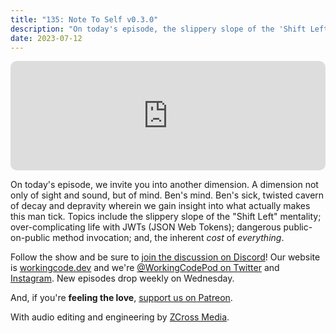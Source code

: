 ```yaml
---
title: "135: Note To Self v0.3.0"
description: "On today's episode, the slippery slope of the 'Shift Left' mentality; over-complicating life with JWTs (JSON Web Tokens); dangerous public-on-public method invocation; and, the inherent cost of everything."
date: 2023-07-12
---
```


<iframe allow="autoplay *; encrypted-media *; fullscreen *; clipboard-write" frameborder="0" height="175" style="width:100%;max-width:900px;overflow:hidden;border-radius:10px;" sandbox="allow-forms allow-popups allow-same-origin allow-scripts allow-storage-access-by-user-activation allow-top-navigation-by-user-activation" src="https://embed.podcasts.apple.com/us/podcast/135-note-to-self-v0-3-0/id1544142288?i=1000620890080"></iframe>

On today's episode, we invite you into another dimension. A dimension not only of sight and sound, but of mind. Ben's mind. Ben's sick, twisted cavern of decay and depravity wherein we gain insight into what actually makes this man tick. Topics include the slippery slope of the "Shift Left" mentality; over-complicating life with JWTs (JSON Web Tokens); dangerous public-on-public method invocation; and, the inherent _cost_ of _everything_.

Follow the show and be sure to [join the discussion on Discord][working-code-discord]! Our website is [workingcode.dev][working-code] and we're [@WorkingCodePod on Twitter][working-code-twitter] and [Instagram][working-code-instagram]. New episodes drop weekly on Wednesday.

And, if you're **feeling the love**, [support us on Patreon][working-code-patreon].

[working-code]: https://workingcode.dev/
[working-code-discord]: https://workingcode.dev/discord/
[working-code-instagram]: https://www.instagram.com/workingcodepod/
[working-code-patreon]: https://www.patreon.com/workingcodepod
[working-code-twitter]: https://twitter.com/WorkingCodePod

With audio editing and engineering by [ZCross Media](https://www.zcross.media/).
